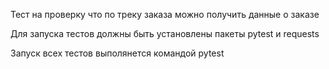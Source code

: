 Тест на проверку что по треку заказа можно получить данные о заказе

Для запуска тестов должны быть установлены пакеты pytest и requests

Запуск всех тестов выполянется командой pytest
